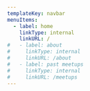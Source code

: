 ```yaml
---
templateKey: navbar
menuItems:
  - label: home
    linkType: internal
    linkURL: /
#   - label: about
#     linkType: internal
#     linkURL: /about
#   - label: past meetups
#     linkType: internal
#     linkURL: /meetups
---
```


